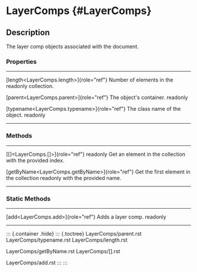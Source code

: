 LayerComps {#LayerComps}
==========

Description
-----------

The layer comp objects associated with the document.

### Properties

  ----------------------------------------------- --------------------------------
  [length\<LayerComps.length\>]{role="ref"}       Number of elements in the
  readonly                                        collection.

  [parent\<LayerComps.parent\>]{role="ref"}       The object\'s container.
  readonly                                        

  [typename\<LayerComps.typename\>]{role="ref"}   The class name of the object.
  readonly                                        
  ----------------------------------------------- --------------------------------

### Methods

  ------------------------------------------------- ----------------------------------------
  [\[\]\<LayerComps.\[\]\>]{role="ref"} readonly    Get an element in the collection with
                                                    the provided index.

  [getByName\<LayerComps.getByName\>]{role="ref"}   Get the first element in the collection
  readonly                                          with the provided name.
  ------------------------------------------------- ----------------------------------------

### Static Methods

  ------------------------------------- --------------------
  [add\<LayerComps.add\>]{role="ref"}   Adds a layer comp.
  readonly                              
  ------------------------------------- --------------------

::: {.container .hide}
::: {.toctree}
LayerComps/parent.rst LayerComps/typename.rst LayerComps/length.rst

LayerComps/getByName.rst LayerComps/\[\].rst

LayerComps/add.rst
:::
:::
